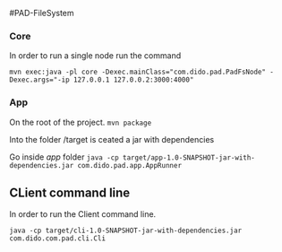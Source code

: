 #PAD-FileSystem 


### Core

In order to run a single node run the command

`mvn exec:java -pl core -Dexec.mainClass="com.dido.pad.PadFsNode" -Dexec.args="-ip 127.0.0.1 127.0.0.2:3000:4000" `


### App

On the root of the project.
`mvn package`

Into the folder /target is ceated a jar with dependencies

Go inside *app* folder
`java -cp target/app-1.0-SNAPSHOT-jar-with-dependencies.jar com.dido.pad.app.AppRunner`


## CLient command line

In order to run the Client command line.

`java -cp target/cli-1.0-SNAPSHOT-jar-with-dependencies.jar  com.dido.com.pad.cli.Cli `